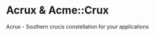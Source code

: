 [//]: # ( README.md Sun 28 Jan 2024 17:02:02 MSK )

# Acrux & Acme::Crux

Acrux - Southern crucis constellation for your applications

